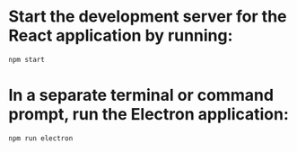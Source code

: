 # Start the development server for the React application by running:
```
npm start
```

# In a separate terminal or command prompt, run the Electron application:
```
npm run electron
```